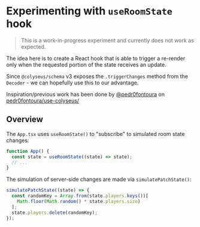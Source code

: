 # Experimenting with `useRoomState` hook

> This is a work-in-progress experiment and currently does not work as expected.

The idea here is to create a React hook that is able to trigger a re-render only when the requested portion of the state receives an update.

Since `@colyseus/schema` v3 exposes the `.triggerChanges` method from the `Decoder` - we can hopefully use this to our advantage.

Inspiration/previous work has been done by [@pedr0fontoura](https://github.com/pedr0fontoura) on [pedr0fontoura/use-colyseus/](https://github.com/pedr0fontoura/use-colyseus/)

## Overview

The `App.tsx` uses `useRoomState()` to "subscribe" to simulated room state changes:

```typescript
function App() {
  const state = useRoomState((state) => state);
  // ...
}
```

The simulation of server-side changes are made via `simulatePatchState()`:

```typescript
simulatePatchState((state) => {
  const randomKey = Array.from(state.players.keys())[
    Math.floor(Math.random() * state.players.size)
  ];
  state.players.delete(randomKey);
});
```
